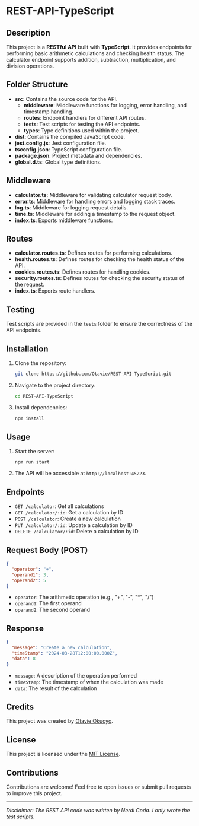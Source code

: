 # REST-API-TypeScript

## Description

This project is a **RESTful API** built with **TypeScript**. It provides endpoints for performing basic arithmetic calculations and checking health status.
The calculator endpoint supports addition, subtraction, multiplication, and division operations.

## Folder Structure

- **src**: Contains the source code for the API.
  - **middleware**: Middleware functions for logging, error handling, and timestamp handling.
  - **routes**: Endpoint handlers for different API routes.
  - **tests**: Test scripts for testing the API endpoints.
  - **types**: Type definitions used within the project.
- **dist**: Contains the compiled JavaScript code.
- **jest.config.js**: Jest configuration file.
- **tsconfig.json**: TypeScript configuration file.
- **package.json**: Project metadata and dependencies.
- **global.d.ts**: Global type definitions.

## Middleware

- **calculator.ts**: Middleware for validating calculator request body.
- **error.ts**: Middleware for handling errors and logging stack traces.
- **log.ts**: Middleware for logging request details.
- **time.ts**: Middleware for adding a timestamp to the request object.
- **index.ts**: Exports middleware functions.

## Routes

- **calculator.routes.ts**: Defines routes for performing calculations.
- **health.routes.ts**: Defines routes for checking the health status of the API.
- **cookies.routes.ts**: Defines routes for handling cookies.
- **security.routes.ts**: Defines routes for checking the security status of the request.
- **index.ts**: Exports route handlers.

## Testing

Test scripts are provided in the `tests` folder to ensure the correctness of the API endpoints.

## Installation

1. Clone the repository:
   ```bash
   git clone https://github.com/Otavie/REST-API-TypeScript.git
   ```
2. Navigate to the project directory:
   ```bash
   cd REST-API-TypeScript
   ```
3. Install dependencies:
   ```bash
   npm install
   ```

## Usage

1. Start the server:
   ```bash
   npm run start
   ```
2. The API will be accessible at `http://localhost:45223`.

## Endpoints

- `GET /calculator`: Get all calculations
- `GET /calculator/:id`: Get a calculation by ID
- `POST /calculator`: Create a new calculation
- `PUT /calculator/:id`: Update a calculation by ID
- `DELETE /calculator/:id`: Delete a calculation by ID

## Request Body (POST)

```json
{
  "operator": "+",
  "operand1": 3,
  "operand2": 5
}
```

- `operator`: The arithmetic operation (e.g., "+", "-", "\*", "/")
- `operand1`: The first operand
- `operand2`: The second operand

## Response

```json
{
  "message": "Create a new calculation",
  "timeStamp": "2024-03-28T12:00:00.000Z",
  "data": 8
}
```

- `message`: A description of the operation performed
- `timeStamp`: The timestamp of when the calculation was made
- `data`: The result of the calculation

## Credits

This project was created by [Otavie Okuoyo](https://github.com/Otavie).

## License

This project is licensed under the [MIT License](LICENSE).

## Contributions

Contributions are welcome! Feel free to open issues or submit pull requests to improve this project.

---

_Disclaimer: The REST API code was written by Nerdi Coda. I only wrote the test scripts._
